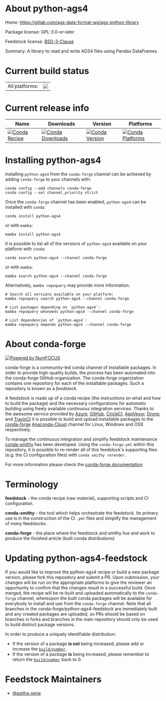 About python-ags4
=================

Home: https://gitlab.com/ags-data-format-wg/ags-python-library

Package license: GPL-3.0-or-later

Feedstock license: [BSD-3-Clause](https://github.com/conda-forge/python-ags4-feedstock/blob/main/LICENSE.txt)

Summary: A library to read and write AGS4 files using Pandas DataFrames

Current build status
====================


<table><tr><td>All platforms:</td>
    <td>
      <a href="https://dev.azure.com/conda-forge/feedstock-builds/_build/latest?definitionId=12890&branchName=main">
        <img src="https://dev.azure.com/conda-forge/feedstock-builds/_apis/build/status/python-ags4-feedstock?branchName=main">
      </a>
    </td>
  </tr>
</table>

Current release info
====================

| Name | Downloads | Version | Platforms |
| --- | --- | --- | --- |
| [![Conda Recipe](https://img.shields.io/badge/recipe-python--ags4-green.svg)](https://anaconda.org/conda-forge/python-ags4) | [![Conda Downloads](https://img.shields.io/conda/dn/conda-forge/python-ags4.svg)](https://anaconda.org/conda-forge/python-ags4) | [![Conda Version](https://img.shields.io/conda/vn/conda-forge/python-ags4.svg)](https://anaconda.org/conda-forge/python-ags4) | [![Conda Platforms](https://img.shields.io/conda/pn/conda-forge/python-ags4.svg)](https://anaconda.org/conda-forge/python-ags4) |

Installing python-ags4
======================

Installing `python-ags4` from the `conda-forge` channel can be achieved by adding `conda-forge` to your channels with:

```
conda config --add channels conda-forge
conda config --set channel_priority strict
```

Once the `conda-forge` channel has been enabled, `python-ags4` can be installed with `conda`:

```
conda install python-ags4
```

or with `mamba`:

```
mamba install python-ags4
```

It is possible to list all of the versions of `python-ags4` available on your platform with `conda`:

```
conda search python-ags4 --channel conda-forge
```

or with `mamba`:

```
mamba search python-ags4 --channel conda-forge
```

Alternatively, `mamba repoquery` may provide more information:

```
# Search all versions available on your platform:
mamba repoquery search python-ags4 --channel conda-forge

# List packages depending on `python-ags4`:
mamba repoquery whoneeds python-ags4 --channel conda-forge

# List dependencies of `python-ags4`:
mamba repoquery depends python-ags4 --channel conda-forge
```


About conda-forge
=================

[![Powered by
NumFOCUS](https://img.shields.io/badge/powered%20by-NumFOCUS-orange.svg?style=flat&colorA=E1523D&colorB=007D8A)](https://numfocus.org)

conda-forge is a community-led conda channel of installable packages.
In order to provide high-quality builds, the process has been automated into the
conda-forge GitHub organization. The conda-forge organization contains one repository
for each of the installable packages. Such a repository is known as a *feedstock*.

A feedstock is made up of a conda recipe (the instructions on what and how to build
the package) and the necessary configurations for automatic building using freely
available continuous integration services. Thanks to the awesome service provided by
[Azure](https://azure.microsoft.com/en-us/services/devops/), [GitHub](https://github.com/),
[CircleCI](https://circleci.com/), [AppVeyor](https://www.appveyor.com/),
[Drone](https://cloud.drone.io/welcome), and [TravisCI](https://travis-ci.com/)
it is possible to build and upload installable packages to the
[conda-forge](https://anaconda.org/conda-forge) [Anaconda-Cloud](https://anaconda.org/)
channel for Linux, Windows and OSX respectively.

To manage the continuous integration and simplify feedstock maintenance
[conda-smithy](https://github.com/conda-forge/conda-smithy) has been developed.
Using the ``conda-forge.yml`` within this repository, it is possible to re-render all of
this feedstock's supporting files (e.g. the CI configuration files) with ``conda smithy rerender``.

For more information please check the [conda-forge documentation](https://conda-forge.org/docs/).

Terminology
===========

**feedstock** - the conda recipe (raw material), supporting scripts and CI configuration.

**conda-smithy** - the tool which helps orchestrate the feedstock.
                   Its primary use is in the construction of the CI ``.yml`` files
                   and simplify the management of *many* feedstocks.

**conda-forge** - the place where the feedstock and smithy live and work to
                  produce the finished article (built conda distributions)


Updating python-ags4-feedstock
==============================

If you would like to improve the python-ags4 recipe or build a new
package version, please fork this repository and submit a PR. Upon submission,
your changes will be run on the appropriate platforms to give the reviewer an
opportunity to confirm that the changes result in a successful build. Once
merged, the recipe will be re-built and uploaded automatically to the
`conda-forge` channel, whereupon the built conda packages will be available for
everybody to install and use from the `conda-forge` channel.
Note that all branches in the conda-forge/python-ags4-feedstock are
immediately built and any created packages are uploaded, so PRs should be based
on branches in forks and branches in the main repository should only be used to
build distinct package versions.

In order to produce a uniquely identifiable distribution:
 * If the version of a package **is not** being increased, please add or increase
   the [``build/number``](https://docs.conda.io/projects/conda-build/en/latest/resources/define-metadata.html#build-number-and-string).
 * If the version of a package **is** being increased, please remember to return
   the [``build/number``](https://docs.conda.io/projects/conda-build/en/latest/resources/define-metadata.html#build-number-and-string)
   back to 0.

Feedstock Maintainers
=====================

* [@asitha-sena](https://github.com/asitha-sena/)

